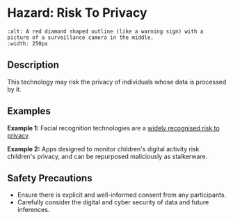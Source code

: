 # Hazard: Risk To Privacy

```{image} ../images/hazards/privacy.png
:alt: A red diamond shaped outline (like a warning sign) with a picture of a surveillance camera in the middle.
:width: 250px
```

## Description

This technology may risk the privacy of individuals whose data is processed by it.

## Examples

__Example 1:__ Facial recognition technologies are a [widely recognised risk to privacy](https://www.nature.com/articles/d41586-020-03187-3).

__Example 2:__ Apps designed to monitor children's digital activity risk children's privacy, and can be repurposed maliciously as stalkerware.

## Safety Precautions

- Ensure there is explicit and well-informed consent from any participants.
- Carefully consider the digital and cyber security of data and future inferences.
